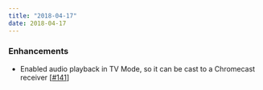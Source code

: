 ```yaml
---
title: "2018-04-17"
date: 2018-04-17
---
```


### Enhancements

- Enabled audio playback in TV Mode, so it can be cast to a Chromecast receiver [[#141](https://github.com/Festify/app/issues/141)]
